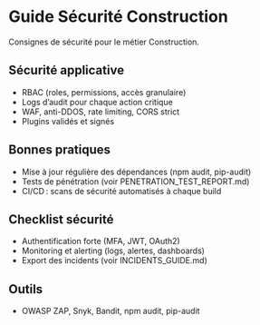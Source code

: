 # Guide Sécurité Construction

Consignes de sécurité pour le métier Construction.

## Sécurité applicative
- RBAC (roles, permissions, accès granulaire)
- Logs d’audit pour chaque action critique
- WAF, anti-DDOS, rate limiting, CORS strict
- Plugins validés et signés

## Bonnes pratiques
- Mise à jour régulière des dépendances (npm audit, pip-audit)
- Tests de pénétration (voir PENETRATION_TEST_REPORT.md)
- CI/CD : scans de sécurité automatisés à chaque build

## Checklist sécurité
- Authentification forte (MFA, JWT, OAuth2)
- Monitoring et alerting (logs, alertes, dashboards)
- Export des incidents (voir INCIDENTS_GUIDE.md)

## Outils
- OWASP ZAP, Snyk, Bandit, npm audit, pip-audit
